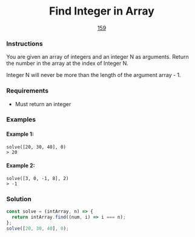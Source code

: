 <div align="center">
  <h1>Find Integer in Array</h1>
  <a href="https://prep-app-prod.herokuapp.com/problems/159" target="_blank">159</a>
</div>

### Instructions

You are given an array of integers and an integer N as arguments. Return the
number in the array at the index of Integer N.

Integer N will never be more than the length of the argument array - 1.

### Requirements

- Must return an integer

### Examples

#### Example 1:

```shell
solve([20, 30, 40], 0)
> 20
```

#### Example 2:

```shell
solve([3, 0, -1, 8], 2)
> -1
```

### Solution

```javascript
const solve = (intArray, n) => {
  return intArray.find((num, i) => i === n);
};
solve([20, 30, 40], 0);
```
